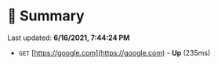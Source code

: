 # 📖 Summary
Last updated: **6/16/2021, 7:44:24 PM**

- `GET` [https://google.com](https://google.com) - **Up** (235ms)
